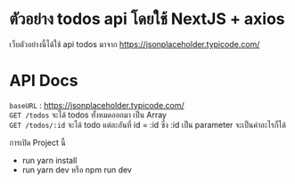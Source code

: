 # ตัวอย่าง todos api โดยใช้ NextJS + axios
เว็บตัวอย่างนี้ได้ใช้ api todos มาจาก 
https://jsonplaceholder.typicode.com/



# API Docs
`baseURL` : https://jsonplaceholder.typicode.com/ <br>
`GET /todos` จะได้ todos ทั้งหมดออกมา เป็น Array <br>
`GET /todos/:id` จะได้ todo แต่ละอันที่ id = :id ซึ่ง :id เป็น parameter จะเป็นค่าอะไรก็ได้

การเปิด Project นี้
- run yarn install
- run yarn dev หรือ npm run dev

